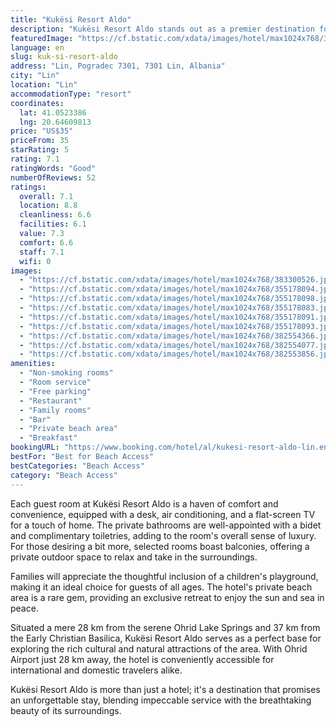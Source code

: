 ```yaml
---
title: "Kukësi Resort Aldo"
description: "Kukësi Resort Aldo stands out as a premier destination for travelers seeking a blend of luxury and natural beauty, located just 23 km from the historic Cave Church Archangel Michael."
featuredImage: "https://cf.bstatic.com/xdata/images/hotel/max1024x768/383300526.jpg?k=eada339b0f3d65d9626e30d3060cb2d82ead05b7c2127d30efef0e4b86377091&o=&hp=1"
language: en
slug: kuk-si-resort-aldo
address: "Lin, Pogradec 7301, 7301 Lin, Albania"
city: "Lin"
location: "Lin"
accommodationType: "resort"
coordinates:
  lat: 41.0523386
  lng: 20.64609813
price: "US$35"
priceFrom: 35
starRating: 5
rating: 7.1
ratingWords: "Good"
numberOfReviews: 52
ratings:
  overall: 7.1
  location: 8.8
  cleanliness: 6.6
  facilities: 6.1
  value: 7.3
  comfort: 6.6
  staff: 7.1
  wifi: 0
images:
  - "https://cf.bstatic.com/xdata/images/hotel/max1024x768/383300526.jpg?k=eada339b0f3d65d9626e30d3060cb2d82ead05b7c2127d30efef0e4b86377091&o=&hp=1"
  - "https://cf.bstatic.com/xdata/images/hotel/max1024x768/355178094.jpg?k=51265812355d1123cd003208f10a4248630d12e35710a470fdc7ab7a6f95cfe6&o=&hp=1"
  - "https://cf.bstatic.com/xdata/images/hotel/max1024x768/355178098.jpg?k=81e942641b3f444290935fbbf2574de74bda60acb0d2783e5f094ffb406433f0&o=&hp=1"
  - "https://cf.bstatic.com/xdata/images/hotel/max1024x768/355178083.jpg?k=271b8a5f27af193aced7d21192e4d66ae6270e4b05892fff5379d821afeed426&o=&hp=1"
  - "https://cf.bstatic.com/xdata/images/hotel/max1024x768/355178091.jpg?k=3489e3d4efc64fd360b6ae55c2d8e5f6a0243382195a2ff430faaf63894db3de&o=&hp=1"
  - "https://cf.bstatic.com/xdata/images/hotel/max1024x768/355178093.jpg?k=6428d1fe6621fc9c8f151051d461f749a7f56eb23cb0e17c4ffbb56bc2b06c7d&o=&hp=1"
  - "https://cf.bstatic.com/xdata/images/hotel/max1024x768/382554366.jpg?k=e7d6ec4fcf200d5f92763b2f0ebe7d72c2a991b85254fa546f0cb26d2f619e3b&o=&hp=1"
  - "https://cf.bstatic.com/xdata/images/hotel/max1024x768/382554077.jpg?k=f0f99a7228e26171bcafb0cc633f9605b2859d10b580b945b1e4ebc6ca0317d3&o=&hp=1"
  - "https://cf.bstatic.com/xdata/images/hotel/max1024x768/382553856.jpg?k=3771eda4f2b96933fc202a4b65a605a94e0810f1585330c794da60b59b2b14ec&o=&hp=1"
amenities:
  - "Non-smoking rooms"
  - "Room service"
  - "Free parking"
  - "Restaurant"
  - "Family rooms"
  - "Bar"
  - "Private beach area"
  - "Breakfast"
bookingURL: "https://www.booking.com/hotel/al/kukesi-resort-aldo-lin.en-gb.html?aid=8035640"
bestFor: "Best for Beach Access"
bestCategories: "Beach Access"
category: "Beach Access"
---
```


Each guest room at Kukësi Resort Aldo is a haven of comfort and convenience, equipped with a desk, air conditioning, and a flat-screen TV for a touch of home. The private bathrooms are well-appointed with a bidet and complimentary toiletries, adding to the room's overall sense of luxury. For those desiring a bit more, selected rooms boast balconies, offering a private outdoor space to relax and take in the surroundings.

Families will appreciate the thoughtful inclusion of a children's playground, making it an ideal choice for guests of all ages. The hotel's private beach area is a rare gem, providing an exclusive retreat to enjoy the sun and sea in peace.

Situated a mere 28 km from the serene Ohrid Lake Springs and 37 km from the Early Christian Basilica, Kukësi Resort Aldo serves as a perfect base for exploring the rich cultural and natural attractions of the area. With Ohrid Airport just 28 km away, the hotel is conveniently accessible for international and domestic travelers alike.

Kukësi Resort Aldo is more than just a hotel; it's a destination that promises an unforgettable stay, blending impeccable service with the breathtaking beauty of its surroundings.